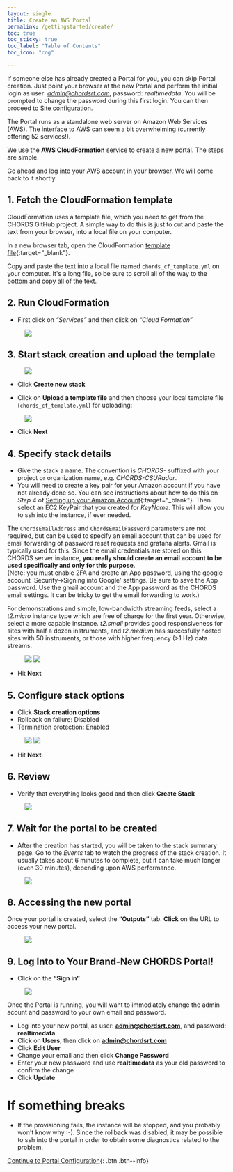 ```yaml
---
layout: single
title: Create an AWS Portal
permalink: /gettingstarted/create/
toc: true
toc_sticky: true
toc_label: "Table of Contents"
toc_icon: "cog"

---
```


If someone else has already created a Portal for you, you can skip Portal creation. Just point
your browser at the new Portal and perform the initial login as user: <em>admin@chordsrt.com</em>, 
password: <em>realtimedata</em>. You will be prompted to change the password during this first login.
You can then proceed to [Site configuration]({{site.baseurl}}/portalconfig).

The Portal runs as a standalone web server on Amazon Web Services (AWS). 
The interface to AWS can seem a bit overwhelming (currently offering 52
services!).

We use the **AWS CloudFormation** service to create a new portal. The steps are
simple.

<!--Gallery of picture instructions. This can be moved anywhere.-->
<!-- {% include gallery %} -->


Go ahead and log into your AWS account in your browser. We will come back to it shortly.
## 1. Fetch the CloudFormation template

CloudFormation uses a template file, which you need to get from the
CHORDS GitHub project. A simple way to do this is just to cut and paste the
text from your browser, into a local file on your computer.

In a new browser tab, open the CloudFormation [template file](https://raw.githubusercontent.com/earthcubeprojects-chords/chords/development/bin/cloud_formation/chords_cf_template.yml){:target="_blank"}.

Copy and paste the text into a local file named `chords_cf_template.yml` on your computer. It's
a long file, so be sure to scroll all of the way to the bottom and copy all of the text.

## 2. Run CloudFormation

* First click on <em>“Services”</em> and then click on <em>“Cloud Formation”</em> 
<figure>
  <a href = "{{ site.baseurl }}/assets/images/Step1.png"><img  class="img-responsive" src="{{ site.baseurl }}/assets/images/Step1.png"></a> <!--Using liquid to set path for images.-->
</figure>      

## 3. Start stack creation and upload the template 
<figure>
  <a href = "{{ site.baseurl }}/assets/images/Step2.png"><img  class="img-responsive" src="{{ site.baseurl }}/assets/images/Step2.png"></a><!--Using liquid to set path for images.-->
</figure>

* Click **Create new stack**

* Click on **Upload a template file** and then choose your local template file (`chords_cf_template.yml`) for uploading:
<figure>
  <a href = "{{ site.baseurl }}/assets/images/Step3.png"><img  class="img-responsive" src="{{ site.baseurl }}/assets/images/Step3.png"></a><!--Using liquid to set path for images.-->
</figure>

* Click **Next**

## 4. Specify stack details

* Give the stack a name. The convention is _CHORDS-_ suffixed with your project or organization name, e.g. _CHORDS-CSURadar_.
* You will need to create a key pair for your Amazon account if you have not already done so. You can see instructions about how to do this on _Step 4_ of [Setting up your Amazon Account](http://ncar.github.io/chords/aws.html){:target="_blank"}.
Then select an EC2 KeyPair that you created for *KeyName*. This will allow you to ssh into the instance, if ever needed.

The `ChordsEmailAddress` and `ChordsEmailPassword` parameters are not required, but can be used to
specify an email account that can be used for email forwarding of password reset requests and grafana alerts.
Gmail is typically used for this. Since the email credentials are stored on this CHORDS server instance, 
**you really should create an email account to be used specifically and only for this purpose**.  
(Note: you must enable 2FA and create an App password, using the 
google account 'Security->Signing into Google' settings. Be sure to save the App password.
Use the gmail account and the App password as the CHORDS email settings.
It can be tricky to get the email forwarding to work.)

For demonstrations and simple, low-bandwidth streaming feeds, select a _t2.micro_ instance type which are free
of charge for the first year. Otherwise, select a more capable instance. _t2.small_ provides good responsiveness
for sites with half a dozen instruments, and _t2.medium_ has succesfully hosted sites with 50 instruments, or those
with higher frequency (>1 Hz) data streams.

<figure>  
  <a href = "{{ site.baseurl }}/assets/images/Step4a.png"><img  class="img-responsive" src="{{ site.baseurl }}/assets/images/Step4a.png"></a><!--Using liquid to set path for images.-->
  <a href = "{{ site.baseurl }}/assets/images/Step4b.png"><img  class="img-responsive" src="{{ site.baseurl }}/assets/images/Step4b.png"></a><!--Using liquid to set path for images.-->
</figure>

* Hit **Next**

## 5. Configure stack options

* Click **Stack creation options**
* Rollback on failure: Disabled
* Termination protection: Enabled
<figure>
  <a href = "{{ site.baseurl }}/assets/images/Step5.png"><img  class="img-responsive" src="{{ site.baseurl }}/assets/images/Step5a.png"></a><!--Using liquid to set path for images.-->
  <a href = "{{ site.baseurl }}/assets/images/Step6.png"><img  class="img-responsive" src="{{ site.baseurl }}/assets/images/Step5b.png"></a><!--Using liquid to set path for images.-->
</figure>

* Hit **Next**.

## 6. Review

* Verify that everything looks good and then click **Create Stack**
<figure>
  <a href = "{{ site.baseurl }}/assets/images/Step7.png"><img  class="img-responsive" src="{{ site.baseurl }}/assets/images/Step7.png"></a><!--Using liquid to set path for images.-->
</figure>

## 7. Wait for the portal to be created
* After the creation has started, you will be taken 
to the stack summary page. Go to the *Events* tab to watch the progress 
of the stack creation. It usually takes about 6 minutes to complete, but it can take 
much longer (even 30 minutes), depending upon AWS performance.

<figure>
  <a href = "{{ site.baseurl }}/assets/images/Step8.png"><img  class="img-responsive" src="{{ site.baseurl }}/assets/images/Step8.png"></a><!--Using liquid to set path for images.-->
</figure>

## 8. Accessing the new portal

Once your portal is created, select the **“Outputs”** tab.  **Click** on the URL to access your new portal.
<figure>
  <a href = "{{ site.baseurl }}/assets/images/Step9.png"><img  class="img-responsive" src="{{ site.baseurl }}/assets/images/Step9.png"></a><!--Using liquid to set path for images.-->
</figure>

## 9. Log Into to Your Brand-New CHORDS Portal!

* Click on the **“Sign in”** 

<figure>
  <a href = "{{ site.baseurl }}/assets/images/Step10.png"><img  class="img-responsive" src="{{ site.baseurl }}/assets/images/Step10.png"></a><!--Using liquid to set path for images.-->
</figure>

Once the Portal is running, you will want to immediately change the admin acount and password to your
own email and password.

* Log into your new portal, as user: **admin@chordsrt.com**, and password: **realtimedata**
* Click on **Users**, then click on **admin@chordsrt.com**
* Click **Edit User**
* Change your email and then click **Change Password**
* Enter your new password and use **realtimedata** as your old password to confirm the change
* Click **Update**
 
# If something breaks
* If the provisioning fails, the instance will be stopped, and you probably won\'t know why :-). 
  Since the rollback was disabled, it may be possible to ssh into the portal in order to obtain
  some diagnostics related to the problem.

[Continue to Portal Configuration]({{site.baseurl}}/portalconfig/){: .btn .btn--info}
